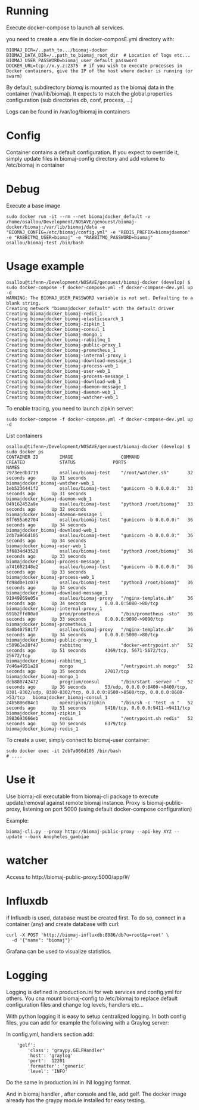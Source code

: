 # Running

Execute docker-compose to launch all services.

you need to create a .env file in docker-composE.yml directory with:

    BIOMAJ_DIR=/..path_to.../biomaj-docker
    BIOMAJ_DATA_DIR=/..path_to_biomaj_root_dir  # Location of logs etc...
    BIOMAJ_USER_PASSWORD=biomaj_user_default_password
    DOCKER_URL=tcp://x.y.z:2375  # if you wish to execute processes in Docker containers, give the IP of the host where docker is running (or swarm)

By default, subdirectory *biomaj* is mounted as the biomaj data in the container (/var/lib/biomaj). It expects to match the global.properties configuration (sub directories db, conf, process, ...)

Logs can be found in /var/log/biomaj in containers

# Config

Container contains a default configuration. If you expect to override it, simply update files in biomaj-config directory and add volume to /etc/biomaj in container


# Debug

Execute a base image

    sudo docker run -it --rm --net biomajdocker_default -v /home/osallou/Development/NOSAVE/genouest/biomaj-docker/biomaj:/var/lib/biomaj/data -e "BIOMAJ_CONFIG=/etc/biomaj/config.yml" -e "REDIS_PREFIX=biomajdaemon" -e "RABBITMQ_USER=biomaj" -e "RABBITMQ_PASSWORD=biomaj" osallou/biomaj-test /bin/bash


# Usage example

    osallou@tifenn~/Development/NOSAVE/genouest/biomaj-docker (develop) $ sudo docker-compose -f docker-compose.yml -f docker-compose-dev.yml up -d
    WARNING: The BIOMAJ_USER_PASSWORD variable is not set. Defaulting to a blank string.
    Creating network "biomajdocker_default" with the default driver
    Creating biomajdocker_biomaj-redis_1
    Creating biomajdocker_biomaj-elasticsearch_1
    Creating biomajdocker_biomaj-zipkin_1
    Creating biomajdocker_biomaj-consul_1
    Creating biomajdocker_biomaj-mongo_1
    Creating biomajdocker_biomaj-rabbitmq_1
    Creating biomajdocker_biomaj-public-proxy_1
    Creating biomajdocker_biomaj-prometheus_1
    Creating biomajdocker_biomaj-internal-proxy_1
    Creating biomajdocker_biomaj-download-message_1
    Creating biomajdocker_biomaj-process-web_1
    Creating biomajdocker_biomaj-user-web_1
    Creating biomajdocker_biomaj-process-message_1
    Creating biomajdocker_biomaj-download-web_1
    Creating biomajdocker_biomaj-daemon-message_1
    Creating biomajdocker_biomaj-daemon-web_1
    Creating biomajdocker_biomaj-watcher-web_1

To enable tracing, you need to launch zipkin server:

    sudo docker-compose -f docker-compose.yml -f docker-compose-dev.yml up -d

List containers

    osallou@tifenn~/Development/NOSAVE/genouest/biomaj-docker (develop) $ sudo docker ps
    CONTAINER ID        IMAGE                  COMMAND                  CREATED             STATUS              PORTS                                                                                                        NAMES
    7973eedb3719        osallou/biomaj-test    "/root/watcher.sh"       32 seconds ago      Up 31 seconds                                                                                                                    biomajdocker_biomaj-watcher-web_1
    1eb5236441f2        osallou/biomaj-test    "gunicorn -b 0.0.0.0:"   33 seconds ago      Up 31 seconds                                                                                                                    biomajdocker_biomaj-daemon-web_1
    049162452a9e        osallou/biomaj-test    "python3 /root/biomaj"   33 seconds ago      Up 32 seconds                                                                                                                    biomajdocker_biomaj-daemon-message_1
    8ff655a62704        osallou/biomaj-test    "gunicorn -b 0.0.0.0:"   36 seconds ago      Up 34 seconds                                                                                                                    biomajdocker_biomaj-download-web_1
    2db7a966d105        osallou/biomaj-test    "gunicorn -b 0.0.0.0:"   36 seconds ago      Up 34 seconds                                                                                                                    biomajdocker_biomaj-user-web_1
    3f6834d43520        osallou/biomaj-test    "python3 /root/biomaj"   36 seconds ago      Up 33 seconds                                                                                                                    biomajdocker_biomaj-process-message_1
    a741602148e2        osallou/biomaj-test    "gunicorn -b 0.0.0.0:"   36 seconds ago      Up 33 seconds                                                                                                                    biomajdocker_biomaj-process-web_1
    fd98d0e1c079        osallou/biomaj-test    "python3 /root/biomaj"   36 seconds ago      Up 34 seconds                                                                                                                    biomajdocker_biomaj-download-message_1
    91949869e05e        osallou/biomaj-proxy   "/nginx-template.sh"     36 seconds ago      Up 34 seconds       0.0.0.0:5080->80/tcp                                                                                         biomajdocker_biomaj-internal-proxy_1
    691b2ffd00a0        prom/prometheus        "/bin/prometheus -sto"   36 seconds ago      Up 33 seconds       0.0.0.0:9090->9090/tcp                                                                                       biomajdocker_biomaj-prometheus_1
    8a0b407581f7        osallou/biomaj-proxy   "/nginx-template.sh"     36 seconds ago      Up 34 seconds       0.0.0.0:5000->80/tcp                                                                                         biomajdocker_biomaj-public-proxy_1
    c50961e28f47        rabbitmq               "docker-entrypoint.sh"   52 seconds ago      Up 51 seconds       4369/tcp, 5671-5672/tcp, 25672/tcp                                                                           biomajdocker_biomaj-rabbitmq_1
    7d46a4951a28        mongo                  "/entrypoint.sh mongo"   52 seconds ago      Up 35 seconds       27017/tcp                                                                                                    biomajdocker_biomaj-mongo_1
    dcb880742472        progrium/consul        "/bin/start -server -"   52 seconds ago      Up 36 seconds       53/udp, 0.0.0.0:8400->8400/tcp, 8301-8302/udp, 8300-8302/tcp, 0.0.0.0:8500->8500/tcp, 0.0.0.0:8600->53/tcp   biomajdocker_biomaj-consul_1
    24b5806d84c1        openzipkin/zipkin      "/bin/sh -c 'test -n "   52 seconds ago      Up 51 seconds       9410/tcp, 0.0.0.0:9411->9411/tcp                                                                             biomajdocker_biomaj-zipkin_1
    3983693666eb        redis                  "/entrypoint.sh redis"   52 seconds ago      Up 50 seconds       6379/tcp                                                                                                     biomajdocker_biomaj-redis_1


To create a user, simply connect to biomaj-user container:

    sudo docker exec -it 2db7a966d105 /bin/bash
    # ....

# Use it

Use biomaj-cli executable from biomaj-cli package to execute update/removal against remote biomaj instance.
Proxy is biomaj-public-proxy, listening on port 5000 (using default docker-compose configuration)

Example:

    biomaj-cli.py --proxy http://biomaj-public-proxy --api-key XYZ --update --bank Anopheles_gambiae


# watcher

Access to http://biomaj-public-proxy:5000/app/#/


# Influxdb

if Influxdb is used, database must be created first. To do so, connect in a container (any) and create database with curl:

    curl -X POST 'http://biomaj-influxdb:8086/db?u=root&p=root' \
      -d '{"name": "biomaj"}'

Grafana can be used to visualize statistics.

# Logging

Logging is defined in production.ini for web services and config.yml for others. You cna mount biomaj-config to /etc/biomaj to replace default configuration files and change log levels, handlers etc...

With python logging it is easy to setup centralized logging. In both config files, you can add for example the following with a Graylog server:


In config.yml, handlers section add:

        'gelf':
            'class': 'graypy.GELFHandler'
            'host': 'graylog'
            'port':  12201
            'formatter': 'generic'
            'level': 'INFO'

Do the same in production.ini in INI logging format.

And in biomaj handler , after console and file, add gelf.
The docker image already has the graypy module installed for easy testing.
